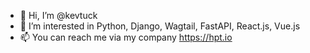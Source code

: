 - 👋  Hi, I’m @kevtuck
- 👀  I’m interested in Python, Django, Wagtail, FastAPI, React.js, Vue.js
- 📫  You can reach me via my company https://hpt.io

